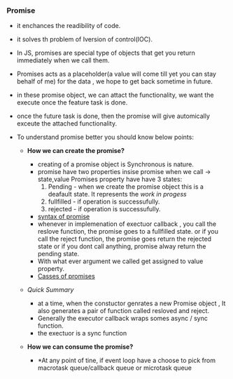 ### Promise

- it enchances the readibility of code.
- it solves th problem of Iversion of control(IOC).
- In JS, promises are special type of objects that get you return immediately when we call them.
- Promises acts as a placeholder(a value will come till yet you can stay behalf of me) for the data , we hope to get back sometime in future.
- in these promise object, we can attact the functionality, we want the execute once the feature task is done.
- once the future task is done, then the promise will give automically exceute the attached functionality.

- To understand promise better you should know below points:

  - **How we can create the promise?**
    - creating of a promise object is Synchronous is nature.
    - promise have two properties insise promise when we call -> state,value
      Promises property have have 3 states:
      1. Pending - when we create the promise object this is a deafault state. It represents the _work in progess_
      2. fullfilled - if operation is successufully.
      3. rejected - if operation is successufully.
    - [syntax of promise](./syntaxPromise.js)
    - whenever in implemenation of exectuor callback , you call the reslove function, the promise goes to a fullfilled state. or if you call the reject function, the promise goes return the rejected state or if you dont call anything, promise alway return the pending state.
    - With what ever argument we called get assigned to value property.
    - [Casses of promises](./example1.js)
  - _Quick Summary_

    - at a time, when the constuctor genrates a new Promise object , It also generates a pair of function called resloved and reject.
    - Generally the executor callback wraps somes async / sync function.
    - the exectuor is a sync function

  - **How we can consume the promise?**
    - \*At any point of tine, if event loop have a choose to pick from macrotask queue/callback queue or microtask queue
